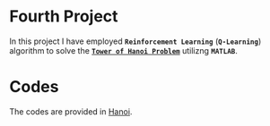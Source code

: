 # Fourth Project


 In this project I have employed **`Reinforcement Learning`** (**`Q-Learning`**) algorithm to solve the [**`Tower of Hanoi Problem`**](https://en.wikipedia.org/wiki/Tower_of_Hanoi) utilizng **`MATLAB`**.


# Codes

The codes are provided in [Hanoi](https://github.com/ARokni/Intelligent-Systems/blob/main/4/Codes/Hanoi.m).






 